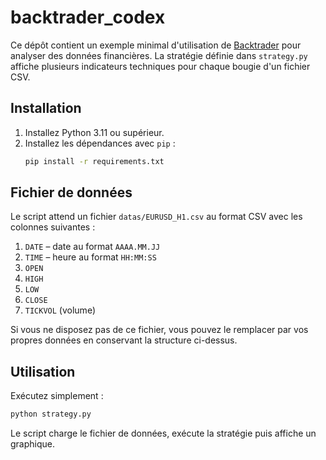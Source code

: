 # backtrader_codex

Ce dépôt contient un exemple minimal d'utilisation de [Backtrader](https://www.backtrader.com/) pour analyser des données financières. La stratégie définie dans `strategy.py` affiche plusieurs indicateurs techniques pour chaque bougie d'un fichier CSV.

## Installation

1. Installez Python 3.11 ou supérieur.
2. Installez les dépendances avec `pip` :
   ```bash
   pip install -r requirements.txt
   ```

## Fichier de données

Le script attend un fichier `datas/EURUSD_H1.csv` au format CSV avec les colonnes suivantes :

1. `DATE` – date au format `AAAA.MM.JJ`
2. `TIME` – heure au format `HH:MM:SS`
3. `OPEN`
4. `HIGH`
5. `LOW`
6. `CLOSE`
7. `TICKVOL` (volume)

Si vous ne disposez pas de ce fichier, vous pouvez le remplacer par vos propres données en conservant la structure ci-dessus.

## Utilisation

Exécutez simplement :

```bash
python strategy.py
```

Le script charge le fichier de données, exécute la stratégie puis affiche un graphique.
